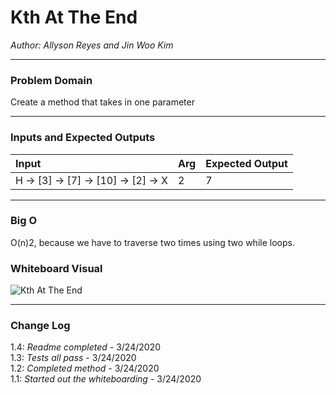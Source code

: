 # Kth At The End

*Author: Allyson Reyes and Jin Woo Kim*

---

### Problem Domain
Create a method that takes in one parameter

---

### Inputs and Expected Outputs

| Input | Arg |Expected Output |
| :----------- | :----------- | :----------- |
| H -> [3] -> [7] -> [10] -> [2] -> X | 2 | 7 |


---

### Big O

O(n)2, because we have to traverse two times using two while loops.

### Whiteboard Visual
![Kth At The End](../../../assets/kthAtTheEnd.png)


---

### Change Log  
1.4: *Readme completed* - 3/24/2020  
1.3: *Tests all pass* - 3/24/2020  
1.2: *Completed method* - 3/24/2020  
1.1: *Started out the whiteboarding* - 3/24/2020

